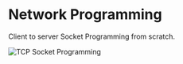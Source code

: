 # Network Programming

Client to server Socket Programming from scratch.

![TCP Socket Programming](https://github.com/spykard/network-programming/blob/main/media/tcp_socket_programming.jpg?raw=true "TCP Socket Programming")